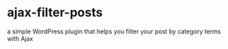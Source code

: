 # ajax-filter-posts
a simple WordPress plugin that helps you filter your post by category terms with Ajax 
